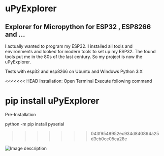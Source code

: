 # uPyExplorer 
## Explorer for Micropython for ESP32 , ESP8266 and ...
I actually wanted to program my ESP32. I installed all tools and environments and looked for modern tools to set up my ESP32. The found tools put me in the 80s of the last century. So my project is now the uPyExplorer.

Tests with esp32 and esp8266 on Ubuntu and Windows Python 3.X

<<<<<<< HEAD
Installation: Open Terminal Execute following command
 
pip install uPyExplorer
=======
Pre-Installation

python -m pip install pyserial

>>>>>>> 043f9548952ec934d840894a25d3cb0cc05ca28e

![Image description](https://github.com/RetepRelleum/uPyExplorer/blob/master/doc/screen.png)
